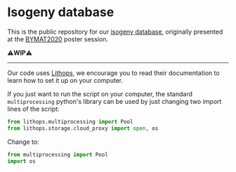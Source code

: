 # Isogeny database

This is the public repository for our [isogeny database](https://isogenies.enricflorit.com/), originally presented at the [BYMAT2020](https://bymat.webs.upv.es/index/) poster session.


⚠️**WIP**⚠️

---
Our code uses [Lithops](https://github.com/lithops-cloud/lithops), we encourage you to read their documentation to learn how to set it up on your computer.

If you just want to run the script on your computer, the standard `multiprocessing` python's library can be used by just changing two import lines of the script:

``` python
from lithops.multiprocessing import Pool
from lithops.storage.cloud_proxy import open, os 
```

Change to:

``` python
from multiprocessing import Pool
import os 
```
